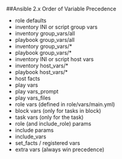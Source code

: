 ##Ansible 2.x Order of Variable Precedence

* role defaults
* inventory INI or script group vars
* inventory group_vars/all
* playbook group_vars/all
* inventory group_vars/*
* playbook group_vars/*
* inventory INI or script host vars
* inventory host_vars/*
* playbook host_vars/*
* host facts
* play vars
* play vars_prompt
* play vars_files
* role vars (defined in role/vars/main.yml)
* block vars (only for tasks in block)
* task vars (only for the task)
* role (and include_role) params
* include params
* include_vars
* set_facts / registered vars
* extra vars (always win precedence)
